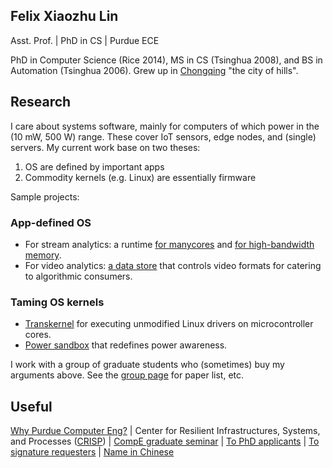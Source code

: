 ## Felix Xiaozhu Lin

Asst. Prof. | PhD in CS | Purdue ECE

PhD in Computer Science (Rice 2014), MS in CS (Tsinghua 2008), and BS in Automation (Tsinghua 2006). Grew up in [Chongqing](http://upload.wikimedia.org/wikipedia/commons/6/60/Chongqing_Night_Yuzhong.jpg) "the city of hills". 
<!--- 
**I care system software for addressing challenges raised by new workloads and new hardware. My recent work includes OS support for stream processing, for heterogeneous memory, and for wearable devices.**
-->
## Research
I care about systems software, mainly for computers of which power in the (10 mW, 500 W) range. These cover IoT sensors, edge nodes, and (single) servers. 
My current work base on two theses: 
1. OS are defined by important apps 
1. Commodity kernels (e.g. Linux) are essentially firmware 

Sample projects:
### App-defined OS 
* For stream analytics: a runtime [for manycores](https://xsel.rocks/p/streambox) and [for high-bandwidth memory](). 
* For video analytics: [a data store](https://arxiv.org/abs/1810.01794) that controls video formats for catering to algorithmic consumers. 

### Taming OS kernels
* [Transkernel]( https://arxiv.org/abs/1811.05000) for executing unmodified Linux drivers on microcontroller cores.
* [Power sandbox](https://xsel.rocks/p/psbox) that redefines power awareness.

 I work with a group of graduate students who (sometimes) buy my arguments above. See the [group page](https://xsel.rocks) for paper list, etc.

## Useful 

[Why Purdue Computer Eng?](https://engineering.purdue.edu/ComputerEngineering/) 
| Center for Resilient Infrastructures, Systems, and Processes ([CRISP](https://engineering.purdue.edu/CRISP))
| [CompE graduate seminar](https://engineering.purdue.edu/~xzl/gradtalks/index.html)
| [To PhD applicants](https://engineering.purdue.edu/~xzl/posts/hiring.html)
| [To signature requesters](/sign.html)
| [Name in Chinese](/img/name.jpg)


